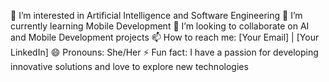 
👀 I’m interested in Artificial Intelligence and Software Engineering
🌱 I’m currently learning Mobile Development
💞️ I’m looking to collaborate on AI and Mobile Development projects
📫 How to reach me: [Your Email] | [Your LinkedIn]
😄 Pronouns: She/Her
⚡ Fun fact: I have a passion for developing innovative solutions and love to explore new technologies

<!---
SilvaAndreiaS/SilvaAndreiaS is a ✨ special ✨ repository because its `README.md` (this file) appears on your GitHub profile.
You can click the Preview link to take a look at your changes.
--->
